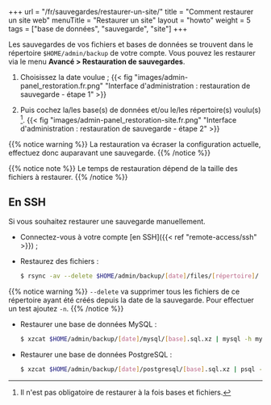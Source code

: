 +++
url = "/fr/sauvegardes/restaurer-un-site/"
title = "Comment restaurer un site web"
menuTitle = "Restaurer un site"
layout = "howto"
weight = 5
tags = ["base de données", "sauvegarde", "site"]
+++

Les sauvegardes de vos fichiers et bases de données se trouvent dans le répertoire `$HOME/admin/backup` de votre compte. Vous pouvez les restaurer via le menu **Avancé > Restauration de sauvegardes**.

1. Choisissez la date voulue ;
    {{< fig "images/admin-panel_restoration.fr.png" "Interface d'administration : restauration de sauvegarde - étape 1" >}}

2. Puis cochez la/les base(s) de données et/ou le/les répertoire(s) voulu(s) [^1].
    {{< fig "images/admin-panel_restoration-site.fr.png" "Interface d'administration : restauration de sauvegarde - étape 2" >}}

{{% notice warning %}}
La restauration va écraser la configuration actuelle, effectuez donc auparavant une sauvegarde.
{{% /notice %}}

{{% notice note %}}
Le temps de restauration dépend de la taille des fichiers à restaurer.
{{% /notice %}}

## En SSH

Si vous souhaitez restaurer une sauvegarde manuellement.

- Connectez-vous à votre compte [en SSH]({{< ref "remote-access/ssh" >}}) ;

- Restaurez des fichiers :

    ```sh
    $ rsync -av --delete $HOME/admin/backup/[date]/files/[répertoire]/ $HOME/[répertoire]/
    ```

{{% notice warning %}}
`--delete` va supprimer tous les fichiers de ce répertoire ayant été créés depuis la date de la sauvegarde.
Pour effectuer un test ajoutez `-n`.
{{% /notice %}}

- Restaurer une base de données MySQL :

    ```sh
    $ xzcat $HOME/admin/backup/[date]/mysql/[base].sql.xz | mysql -h mysql-[compte].alwaysdata.net -u [utilisateur] -p [base]
    ```

- Restaurer une base de données PostgreSQL :

    ```sh
    $ xzcat $HOME/admin/backup/[date]/postgresql/[base].sql.xz | psql -h postgresql-[compte].alwaysdata.net -U [utilisateur] -W -d [base]
    ```

[^1]: Il n'est pas obligatoire de restaurer à la fois bases et fichiers.
